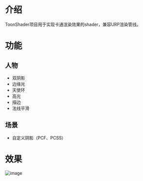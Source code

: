 # 介绍
ToonShader项目用于实现卡通渲染效果的shader，兼容URP渲染管线。
# 功能
## 人物
- 双阴影
- 边缘光
- 天使环
- 高光
- 描边
- 法线平滑
## 场景
- 自定义阴影（PCF、PCSS）
# 效果
![image](https://user-images.githubusercontent.com/23237287/152740889-70a2eaa1-77f6-4299-b2cb-c55c8f6a94d3.png)

 
